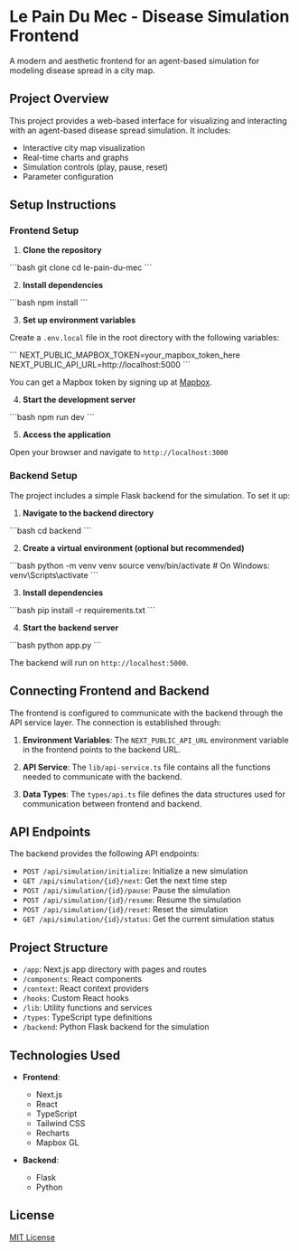 # Le Pain Du Mec - Disease Simulation Frontend

A modern and aesthetic frontend for an agent-based simulation for modeling disease spread in a city map.

## Project Overview

This project provides a web-based interface for visualizing and interacting with an agent-based disease spread simulation. It includes:

- Interactive city map visualization
- Real-time charts and graphs
- Simulation controls (play, pause, reset)
- Parameter configuration

## Setup Instructions

### Frontend Setup

1. **Clone the repository**

\`\`\`bash
git clone <repository-url>
cd le-pain-du-mec
\`\`\`

2. **Install dependencies**

\`\`\`bash
npm install
\`\`\`

3. **Set up environment variables**

Create a `.env.local` file in the root directory with the following variables:

\`\`\`
NEXT_PUBLIC_MAPBOX_TOKEN=your_mapbox_token_here
NEXT_PUBLIC_API_URL=http://localhost:5000
\`\`\`

You can get a Mapbox token by signing up at [Mapbox](https://www.mapbox.com/).

4. **Start the development server**

\`\`\`bash
npm run dev
\`\`\`

5. **Access the application**

Open your browser and navigate to `http://localhost:3000`

### Backend Setup

The project includes a simple Flask backend for the simulation. To set it up:

1. **Navigate to the backend directory**

\`\`\`bash
cd backend
\`\`\`

2. **Create a virtual environment (optional but recommended)**

\`\`\`bash
python -m venv venv
source venv/bin/activate  # On Windows: venv\Scripts\activate
\`\`\`

3. **Install dependencies**

\`\`\`bash
pip install -r requirements.txt
\`\`\`

4. **Start the backend server**

\`\`\`bash
python app.py
\`\`\`

The backend will run on `http://localhost:5000`.

## Connecting Frontend and Backend

The frontend is configured to communicate with the backend through the API service layer. The connection is established through:

1. **Environment Variables**: The `NEXT_PUBLIC_API_URL` environment variable in the frontend points to the backend URL.

2. **API Service**: The `lib/api-service.ts` file contains all the functions needed to communicate with the backend.

3. **Data Types**: The `types/api.ts` file defines the data structures used for communication between frontend and backend.

## API Endpoints

The backend provides the following API endpoints:

- `POST /api/simulation/initialize`: Initialize a new simulation
- `GET /api/simulation/{id}/next`: Get the next time step
- `POST /api/simulation/{id}/pause`: Pause the simulation
- `POST /api/simulation/{id}/resume`: Resume the simulation
- `POST /api/simulation/{id}/reset`: Reset the simulation
- `GET /api/simulation/{id}/status`: Get the current simulation status

## Project Structure

- `/app`: Next.js app directory with pages and routes
- `/components`: React components
- `/context`: React context providers
- `/hooks`: Custom React hooks
- `/lib`: Utility functions and services
- `/types`: TypeScript type definitions
- `/backend`: Python Flask backend for the simulation

## Technologies Used

- **Frontend**:
  - Next.js
  - React
  - TypeScript
  - Tailwind CSS
  - Recharts
  - Mapbox GL

- **Backend**:
  - Flask
  - Python

## License

[MIT License](LICENSE)
